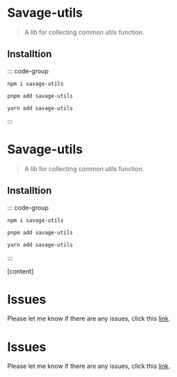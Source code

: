 # Savage-utils

> A lib for collecting common utils function.

## Installtion

::: code-group

```[npm]
npm i savage-utils
```

```[pnpm]
pnpm add savage-utils
```

```[yarn]
yarn add savage-utils
```

:::

# Savage-utils

> A lib for collecting common utils function.

## Installtion

::: code-group

```[npm]
npm i savage-utils
```

```[pnpm]
pnpm add savage-utils
```

```[yarn]
yarn add savage-utils
```

:::

[content]

# Issues

Please let me know if there are any issues, click this [link](https://github.com/savage181855/savage-libs/issues).


# Issues

Please let me know if there are any issues, click this [link](https://github.com/savage181855/savage-libs/issues).
